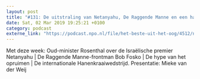 ```yaml
---
layout: post
title: "#131: De uitstraling van Netanyahu, De Raggende Manne en een haantje-de-voorste"
date: Sat, 02 Mar 2019 19:25:21 +0100
category: podcast
externe_link: "https://podcast.npo.nl/file/het-beste-uit-het-oog/4512/nporadio1_het-beste-uit-het-oog_20190302_131-de-uitstraling-van-netanyahu-de-raggende-manne-en-een-haantje-de-voorste_3IAS2W.mp3"
---
```


Met deze week: Oud-minister Rosenthal over de Israëlische premier Netanyahu | De Raggende Manne-frontman Bob Fosko | De hype van het opruimen | De internationale Hanenkraaiwedstrijd. Presentatie: Mieke van der Weij
